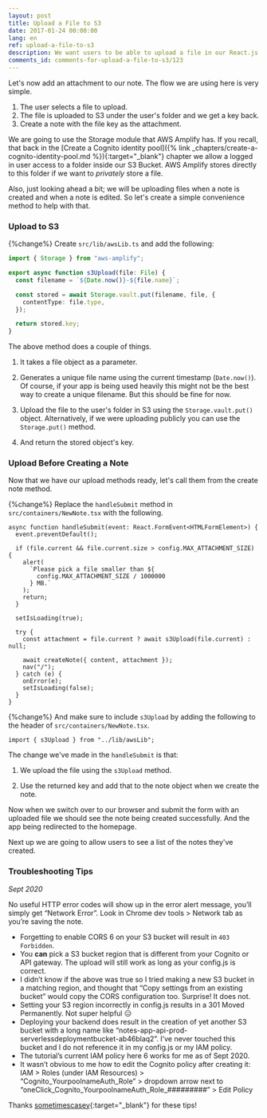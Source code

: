 ```yaml
---
layout: post
title: Upload a File to S3
date: 2017-01-24 00:00:00
lang: en
ref: upload-a-file-to-s3
description: We want users to be able to upload a file in our React.js app and add it as an attachment to their note. To upload files to S3 directly from our React.js app we are going to use AWS Amplify's Storage.put() method.
comments_id: comments-for-upload-a-file-to-s3/123
---
```


Let's now add an attachment to our note. The flow we are using here is very simple.

1. The user selects a file to upload.
2. The file is uploaded to S3 under the user's folder and we get a key back.
3. Create a note with the file key as the attachment.

We are going to use the Storage module that AWS Amplify has. If you recall, that back in the [Create a Cognito identity pool]({% link _chapters/create-a-cognito-identity-pool.md %}){:target="_blank"} chapter we allow a logged in user access to a folder inside our S3 Bucket. AWS Amplify stores directly to this folder if we want to _privately_ store a file.

Also, just looking ahead a bit; we will be uploading files when a note is created and when a note is edited. So let's create a simple convenience method to help with that.

### Upload to S3

{%change%} Create `src/lib/awsLib.ts` and add the following:

```typescript
import { Storage } from "aws-amplify";

export async function s3Upload(file: File) {
  const filename = `${Date.now()}-${file.name}`;

  const stored = await Storage.vault.put(filename, file, {
    contentType: file.type,
  });

  return stored.key;
}
```

The above method does a couple of things.

1. It takes a file object as a parameter.

2. Generates a unique file name using the current timestamp (`Date.now()`). Of course, if your app is being used heavily this might not be the best way to create a unique filename. But this should be fine for now.

3. Upload the file to the user's folder in S3 using the `Storage.vault.put()` object. Alternatively, if we were uploading publicly you can use the `Storage.put()` method.

4. And return the stored object's key.

### Upload Before Creating a Note

Now that we have our upload methods ready, let's call them from the create note method.

{%change%} Replace the `handleSubmit` method in `src/containers/NewNote.tsx` with the following.

```tsx
async function handleSubmit(event: React.FormEvent<HTMLFormElement>) {
  event.preventDefault();

  if (file.current && file.current.size > config.MAX_ATTACHMENT_SIZE) {
    alert(
      `Please pick a file smaller than ${
        config.MAX_ATTACHMENT_SIZE / 1000000
      } MB.`
    );
    return;
  }

  setIsLoading(true);

  try {
    const attachment = file.current ? await s3Upload(file.current) : null;

    await createNote({ content, attachment });
    nav("/");
  } catch (e) {
    onError(e);
    setIsLoading(false);
  }
}
```

{%change%} And make sure to include `s3Upload` by adding the following to the header of `src/containers/NewNote.tsx`.

```tsx
import { s3Upload } from "../lib/awsLib";
```

The change we've made in the `handleSubmit` is that:

1. We upload the file using the `s3Upload` method.

2. Use the returned key and add that to the note object when we create the note.

Now when we switch over to our browser and submit the form with an uploaded file we should see the note being created successfully. And the app being redirected to the homepage.

Next up we are going to allow users to see a list of the notes they've created.

### Troubleshooting Tips

_Sept 2020_

No useful HTTP error codes will show up in the error alert message, you’ll simply get “Network Error”. Look in Chrome dev tools > Network tab as you’re saving the note.

* Forgetting to enable CORS 6 on your S3 bucket will result in `403 Forbidden`.
* You **can** pick a S3 bucket region that is different from your Cognito or API gateway. The upload will still work as long as your config.js is correct.
* I didn’t know if the above was true so I tried making a new S3 bucket in a matching region, and thought that “Copy settings from an existing bucket” would copy the CORS configuration too. Surprise! It does not.
* Setting your S3 region incorrectly in config.js results in a 301 Moved Permanently. Not super helpful :expressionless:
* Deploying your backend does result in the creation of yet another S3 bucket with a long name like “notes-app-api-prod-serverlessdeploymentbucket-ab46blaq2”. I’ve never touched this bucket and I do not reference it in my config.js or my IAM policy.
* The tutorial’s current IAM policy here 6 works for me as of Sept 2020.
* It wasn’t obvious to me how to edit the Cognito policy after creating it: IAM > Roles (under IAM Resources) > “Cognito_YourpoolnameAuth_Role” > dropdown arrow next to “oneClick_Cognito_YourpoolnameAuth_Role_#########” > Edit Policy

Thanks [sometimescasey](https://discourse.sst.dev/u/sometimescasey){:target="_blank"} for these tips!
